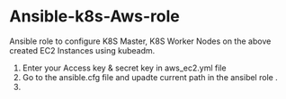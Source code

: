 # Ansible-k8s-Aws-role
Ansible role to configure K8S Master, K8S Worker Nodes on the above created EC2 Instances using kubeadm.


1. Enter your Access key & secret key in aws_ec2.yml file
2. Go to the ansible.cfg file and upadte current path in the ansibel role .
3. 
